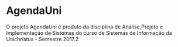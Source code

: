# AgendaUni

O projeto AgendaUni é produto da disciplina de Análise,Projeto e Implementação de Sistemas do curso de Sistemas de Informação da Unichristus - Semestre 2017.2
